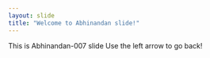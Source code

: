 ```yaml
---
layout: slide
title: "Welcome to Abhinandan slide!"
---
```

This is Abhinandan-007 slide
Use the left arrow to go back!